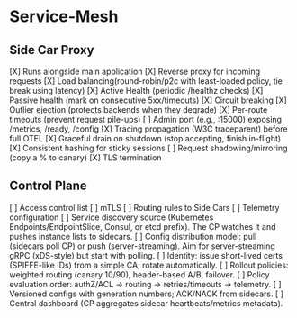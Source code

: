 # Service-Mesh
## Side Car Proxy
[X] Runs alongside main application
[X] Reverse proxy for incoming requests
[X] Load balancing(round-robin/p2c with least-loaded policy, tie break using latency)
[X] Active Health (periodic /healthz checks)
[X] Passive health (mark on consecutive 5xx/timeouts)
[X] Circuit breaking
[X] Outlier ejection (protects backends when they degrade)
[X] Per-route timeouts (prevent request pile-ups)
[ ] Admin port (e.g., :15000) exposing /metrics, /ready, /config
[X] Tracing propagation (W3C traceparent) before full OTEL
[X] Graceful drain on shutdown (stop accepting, finish in-flight)
[X] Consistent hashing for sticky sessions
[ ] Request shadowing/mirroring (copy a % to canary)
[X] TLS termination
## Control Plane
[ ] Access control list
[ ] mTLS
[ ] Routing rules to Side Cars
[ ] Telemetry configuration
[ ] Service discovery source (Kubernetes Endpoints/EndpointSlice, Consul, or etcd prefix). The CP watches it and pushes instance lists to sidecars.
[ ] Config distribution model: pull (sidecars poll CP) or push (server-streaming). Aim for server-streaming gRPC (xDS-style) but start with polling.
[ ] Identity: issue short-lived certs (SPIFFE-like IDs) from a simple CA; rotate automatically.
[ ] Rollout policies: weighted routing (canary 10/90), header-based A/B, failover.
[ ] Policy evaluation order: authZ/ACL → routing → retries/timeouts → telemetry.
[ ] Versioned configs with generation numbers; ACK/NACK from sidecars.
[ ] Central dashboard (CP aggregates sidecar heartbeats/metrics metadata).
